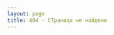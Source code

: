 ```yaml
---
layout: page
title: 404 - СТраница не найдена
---
```


<img src="{{ site.baseurl }}/images/404.gif" alt="" >
